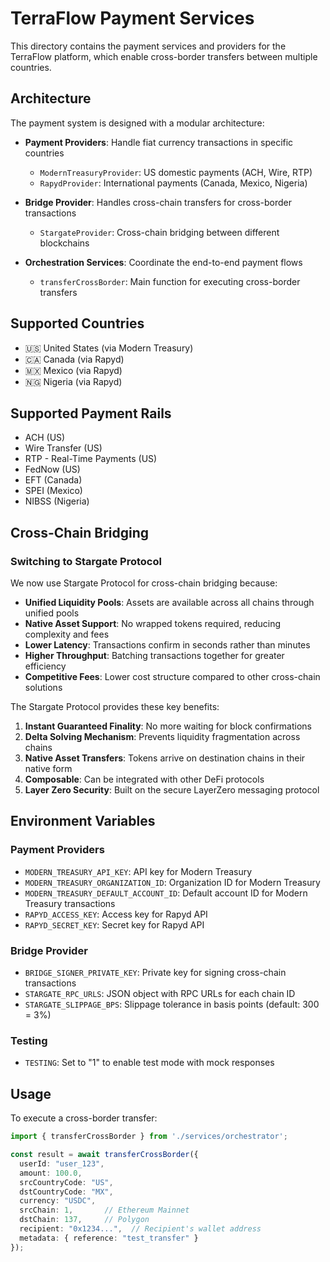 # TerraFlow Payment Services

This directory contains the payment services and providers for the TerraFlow platform, which enable cross-border transfers between multiple countries.

## Architecture

The payment system is designed with a modular architecture:

- **Payment Providers**: Handle fiat currency transactions in specific countries
  - `ModernTreasuryProvider`: US domestic payments (ACH, Wire, RTP)
  - `RapydProvider`: International payments (Canada, Mexico, Nigeria)

- **Bridge Provider**: Handles cross-chain transfers for cross-border transactions
  - `StargateProvider`: Cross-chain bridging between different blockchains
  
- **Orchestration Services**: Coordinate the end-to-end payment flows
  - `transferCrossBorder`: Main function for executing cross-border transfers

## Supported Countries

- 🇺🇸 United States (via Modern Treasury)
- 🇨🇦 Canada (via Rapyd)
- 🇲🇽 Mexico (via Rapyd)
- 🇳🇬 Nigeria (via Rapyd)

## Supported Payment Rails

- ACH (US)
- Wire Transfer (US)
- RTP - Real-Time Payments (US)
- FedNow (US)
- EFT (Canada)
- SPEI (Mexico)
- NIBSS (Nigeria)

## Cross-Chain Bridging

### Switching to Stargate Protocol

We now use Stargate Protocol for cross-chain bridging because:

- **Unified Liquidity Pools**: Assets are available across all chains through unified pools
- **Native Asset Support**: No wrapped tokens required, reducing complexity and fees
- **Lower Latency**: Transactions confirm in seconds rather than minutes
- **Higher Throughput**: Batching transactions together for greater efficiency
- **Competitive Fees**: Lower cost structure compared to other cross-chain solutions

The Stargate Protocol provides these key benefits:

1. **Instant Guaranteed Finality**: No more waiting for block confirmations
2. **Delta Solving Mechanism**: Prevents liquidity fragmentation across chains
3. **Native Asset Transfers**: Tokens arrive on destination chains in their native form
4. **Composable**: Can be integrated with other DeFi protocols
5. **Layer Zero Security**: Built on the secure LayerZero messaging protocol

## Environment Variables

### Payment Providers

- `MODERN_TREASURY_API_KEY`: API key for Modern Treasury
- `MODERN_TREASURY_ORGANIZATION_ID`: Organization ID for Modern Treasury
- `MODERN_TREASURY_DEFAULT_ACCOUNT_ID`: Default account ID for Modern Treasury transactions
- `RAPYD_ACCESS_KEY`: Access key for Rapyd API
- `RAPYD_SECRET_KEY`: Secret key for Rapyd API

### Bridge Provider

- `BRIDGE_SIGNER_PRIVATE_KEY`: Private key for signing cross-chain transactions
- `STARGATE_RPC_URLS`: JSON object with RPC URLs for each chain ID
- `STARGATE_SLIPPAGE_BPS`: Slippage tolerance in basis points (default: 300 = 3%)

### Testing

- `TESTING`: Set to "1" to enable test mode with mock responses

## Usage

To execute a cross-border transfer:

```typescript
import { transferCrossBorder } from './services/orchestrator';

const result = await transferCrossBorder({
  userId: "user_123",
  amount: 100.0,
  srcCountryCode: "US",
  dstCountryCode: "MX",
  currency: "USDC",
  srcChain: 1,       // Ethereum Mainnet
  dstChain: 137,     // Polygon
  recipient: "0x1234...",  // Recipient's wallet address
  metadata: { reference: "test_transfer" }
});
``` 
